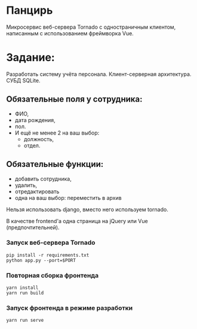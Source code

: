 # Панцирь
Микросервис веб-сервера Tornado с одностраничным клиентом, написанным с использованием фреймворка Vue.  

# Задание:
Разработать систему учёта персонала. 
Клиент-серверная архитектура. 
СУБД SQLite. 

## Обязательные поля у сотрудника: 
* ФИО, 
* дата рождения, 
* пол. 
* И ещё не менее 2 на ваш выбор:
    * должность,
    * отдел.

## Обязательные функции: 
* добавить сотрудника, 
* удалить, 
* отредактировать 
* одна на ваш выбор: переместить в архив

Нельзя использовать django, вместо него используем tornado.

В качестве frontend'а одна страница на jQuery или Vue (предпочтительней).

### Запуск веб-сервера Tornado
```
pip install -r requirements.txt
python app.py --port=$PORT
```

### Повторная сборка фронтенда
```
yarn install
yarn run build
```

### Запуск фронтенда в режиме разработки
```
yarn run serve
```
